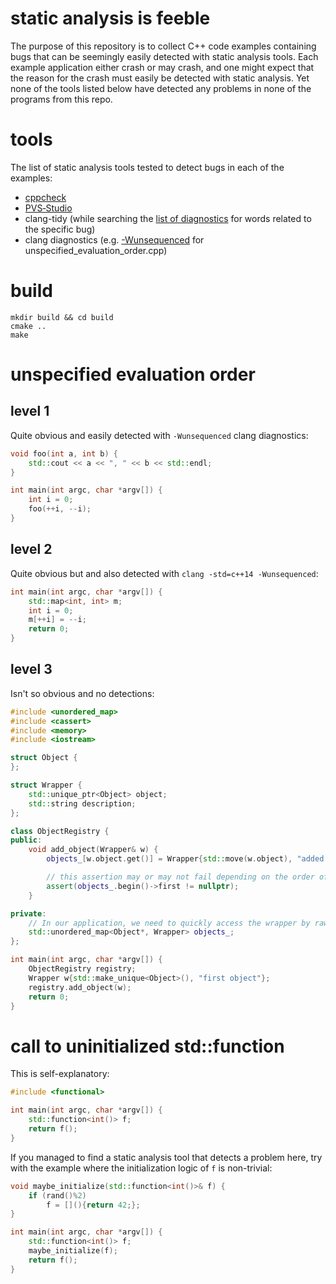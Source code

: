 # static analysis is feeble
The purpose of this repository is to collect C++ code examples containing bugs that can be seemingly easily detected with static analysis tools. Each example application either crash or may crash, and one might expect that the reason for the crash must easily be detected with static analysis. Yet none of the tools listed below have detected any problems in none of the programs from this repo.

# tools
The list of static analysis tools tested to detect bugs in each of the examples:
- [cppcheck](https://cppcheck.sourceforge.io/)
- [PVS‑Studio](https://pvs-studio.com/)
- clang-tidy (while searching the [list of diagnostics](https://clang.llvm.org/extra/clang-tidy/checks/list.html) for words related to the specific bug)
- clang diagnostics (e.g. [-Wunsequenced](https://clang.llvm.org/docs/DiagnosticsReference.html#wunsequenced) for unspecified_evaluation_order.cpp)

# build
```
mkdir build && cd build
cmake ..
make
```

# unspecified evaluation order
## level 1
Quite obvious and easily detected with `-Wunsequenced` clang diagnostics:
```cpp
void foo(int a, int b) {
    std::cout << a << ", " << b << std::endl;
}

int main(int argc, char *argv[]) {
    int i = 0;
    foo(++i, --i);
}
```

## level 2
Quite obvious but and also detected with `clang -std=c++14 -Wunsequenced`:
```cpp
int main(int argc, char *argv[]) {
    std::map<int, int> m;
    int i = 0;
    m[++i] = --i;
    return 0;
}
```

## level 3
Isn't so obvious and no detections:
```cpp
#include <unordered_map>
#include <cassert>
#include <memory>
#include <iostream>

struct Object {
};

struct Wrapper {
    std::unique_ptr<Object> object;
    std::string description;
};

class ObjectRegistry {
public:
    void add_object(Wrapper& w) {
        objects_[w.object.get()] = Wrapper{std::move(w.object), "added from " + w.description};

        // this assertion may or may not fail depending on the order of evaluation in the line above, which is unspecified
        assert(objects_.begin()->first != nullptr);
    }

private:
    // In our application, we need to quickly access the wrapper by raw pointer of its object
    std::unordered_map<Object*, Wrapper> objects_;
};

int main(int argc, char *argv[]) {
    ObjectRegistry registry;
    Wrapper w{std::make_unique<Object>(), "first object"};
    registry.add_object(w);
    return 0;
}
```

# call to uninitialized std::function
This is self-explanatory:
```cpp
#include <functional>

int main(int argc, char *argv[]) {
    std::function<int()> f;
    return f();
}
```

If you managed to find a static analysis tool that detects a problem here, try with the example where the initialization logic of `f` is non-trivial:
```cpp
void maybe_initialize(std::function<int()>& f) {
    if (rand()%2)
        f = [](){return 42;};
}

int main(int argc, char *argv[]) {
    std::function<int()> f;
    maybe_initialize(f);
    return f();
}
```
